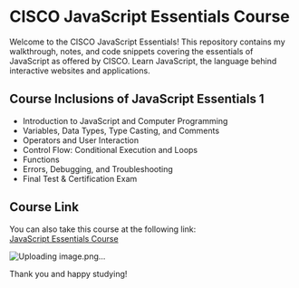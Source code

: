 # CISCO JavaScript Essentials Course

Welcome to the CISCO JavaScript Essentials! This repository contains my walkthrough, notes, and code snippets covering the essentials
of JavaScript as offered by CISCO. Learn JavaScript, the language behind interactive websites and applications.

## Course Inclusions of JavaScript Essentials 1

- Introduction to JavaScript and Computer Programming  
- Variables, Data Types, Type Casting, and Comments  
- Operators and User Interaction  
- Control Flow: Conditional Execution and Loops  
- Functions  
- Errors, Debugging, and Troubleshooting  
- Final Test & Certification Exam

## Course Link

You can also take this course at the following link:  
[JavaScript Essentials Course](https://www.netacad.com/courses/javascript-essentials-1?courseLang=en-US)

![Uploading image.png…]()

Thank you and happy studying!
